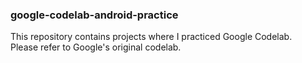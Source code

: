 ### google-codelab-android-practice

This repository contains projects where I practiced Google Codelab.\
Please refer to Google's original codelab.
